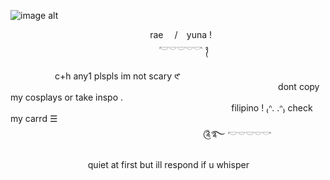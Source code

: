    ![image alt](https://github.com/nopathsarebound/nopathsarebound/blob/d0e4b46cbf78bf88edc722e237aab6e318be7385/IMG_8615.PNG)
   
   ⠀ ⠀ ⠀ ⠀ ⠀ ⠀ ⠀⠀ ⠀ ⠀ ⠀   ⠀ ⠀  ⠀ ⠀ ⠀ rae ⠀ /⠀ yuna ! ⠀ ⠀                       
   ⠀ ⠀ ⠀ ⠀ ⠀⠀ ⠀ ⠀ ⠀ ⠀
  ⠀    ⠀  ⠀      ⠀ ⠀  ⠀     ⠀  𓎢𓎠𓎟𓎠𓎡 ᭪
 ⠀  ⠀  ⠀  ⠀  ⠀  ⠀ ⠀  ⠀  ⠀  ⠀  ⠀  ⠀  ⠀  ⠀  ⠀  ⠀  ⠀   ⠀ ⠀  ⠀  ⠀  ⠀  ⠀  ⠀  ⠀  ⠀  ⠀  ⠀  ⠀  ⠀  ⠀  ⠀  ⠀  ⠀  ⠀  ⠀  ⠀  ⠀  ⠀  ⠀  ⠀  ⠀  ⠀  ⠀  ⠀  ⠀  ⠀  ⠀  ⠀  ⠀   ⠀ ⠀ ⠀  c+h any1 plspls im not scary 𑣲
 ⠀  ⠀  ⠀  ⠀ ⠀  ⠀  ⠀  ⠀  ⠀  ⠀  ⠀  ⠀  ⠀  ⠀  ⠀    ⠀  ⠀  ⠀  ⠀ ⠀  ⠀  ⠀  ⠀  ⠀  ⠀  ⠀  ⠀  ⠀  ⠀  ⠀ ⠀  ⠀  ⠀  ⠀  ⠀  ⠀  ⠀  ⠀  ⠀  ⠀  ⠀    ⠀    ⠀   ⠀ ⠀⠀⠀dont copy my cosplays or take inspo .
⠀  ⠀  ⠀  ⠀ ⠀  ⠀  ⠀  ⠀  ⠀  ⠀  ⠀  ⠀  ⠀  ⠀  ⠀ ⠀  ⠀  ⠀  ⠀  ⠀  ⠀  ⠀  ⠀  ⠀  ⠀  ⠀  ⠀ ⠀  ⠀  ⠀  ⠀  ⠀  ⠀  ⠀  ⠀  ⠀  ⠀  ⠀ ⠀  ⠀  ⠀⠀⠀  ⠀  ⠀  ⠀     ⠀⠀filipino !  ₍ᐢ. .ᐢ₎ check my carrd ☰
 ⠀  ⠀  ⠀ ⠀  ⠀  ⠀  ⠀  ⠀  ⠀ ⠀  ⠀  ⠀  ⠀  ⠀  ⠀  ⠀  ⠀  ⠀ ⠀  ⠀  ⠀  ⠀  ⠀ ⠀  ⠀  ⠀  ⠀  ⠀  ⠀  ⠀  ⠀  ⠀ ⠀  ⠀  ⠀  ⠀  ⠀  ⠀  ⠀  ⠀  ⠀ ⠀  ⠀  ⠀   ⠀  ⠀ ⠀⠀ ⠀ ⠀ ⠀  ⠀     ༊࿐ 𓎢𓎠𓎟𓎠𓎡
⠀ ⠀  ⠀  ⠀  ⠀  ⠀  ⠀  ⠀  ⠀  ⠀  ⠀  ⠀ ⠀  ⠀  ⠀  ⠀  ⠀  ⠀⠀ ⠀  ⠀  ⠀  ⠀  ⠀  ⠀  ⠀  ⠀  ⠀  ⠀  ⠀ ⠀  ⠀  ⠀  ⠀  ⠀  ⠀⠀ ⠀  ⠀  ⠀  ⠀  ⠀  ⠀  ⠀  ⠀  ⠀  ⠀  ⠀  ⠀ ⠀ ⠀quiet at first but ill respond if u whisper 
